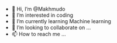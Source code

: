 - 👋 Hi, I’m @Makhmudo
- 👀 I’m interested in coding
- 🌱 I’m currently learning Machine learning
- 💞️ I’m looking to collaborate on ...
- 📫 How to reach me ...

<!---
Makhmudo/Makhmudo is a ✨ special ✨ repository because its `README.md` (this file) appears on your GitHub profile.
You can click the Preview link to take a look at your changes.
--->
